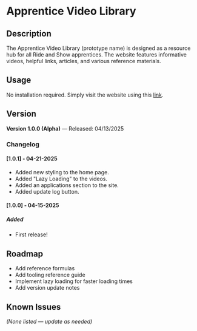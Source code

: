 # Apprentice Video Library

<!-- badges -->

## Description  
The Apprentice Video Library (prototype name) is designed as a resource hub for all Ride and Show apprentices. The website features informative videos, helpful links, articles, and various reference materials.

## Usage  
No installation required. Simply visit the website using this [link](https://sam-dejesus.github.io/P-TG/).

## Version  
**Version 1.0.0 (Alpha)** — Released: 04/13/2025

### Changelog  
#### [1.0.1] - 04-21-2025
- Added new styling to the home page.
- Added "Lazy Loading" to the videos.
- Added an applications section to the site.
- Added update log button.

#### [1.0.0] - 04-15-2025
##### Added
- First release!

## Roadmap  
- Add reference formulas  
- Add tooling reference guide  
- Implement lazy loading for faster loading times
- Add version update notes

## Known Issues  
*(None listed — update as needed)*
